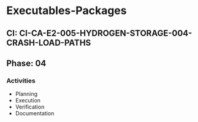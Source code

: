 # Executables-Packages

## CI: CI-CA-E2-005-HYDROGEN-STORAGE-004-CRASH-LOAD-PATHS
## Phase: 04

### Activities
- Planning
- Execution
- Verification
- Documentation
